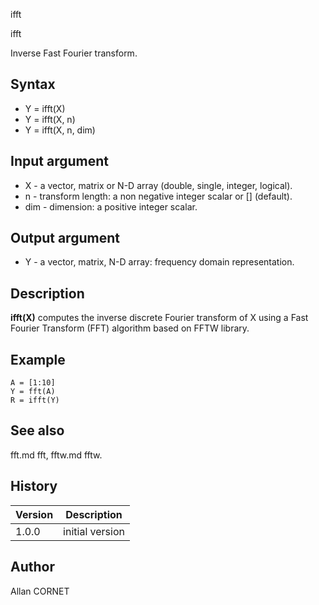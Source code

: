 



ifft


ifft

Inverse Fast Fourier transform.

## Syntax

- Y = ifft(X)
- Y = ifft(X, n)
- Y = ifft(X, n, dim)

## Input argument

 - X - a vector, matrix or N-D array (double, single, integer, logical).
 - n - transform length: a non negative integer scalar or [] (default).
 - dim - dimension: a positive integer scalar.

## Output argument

 - Y - a vector, matrix, N-D array: frequency domain representation.

## Description


  <p><b>ifft(X)</b> computes the inverse discrete Fourier transform of X using a Fast Fourier Transform (FFT) algorithm based on FFTW library.</p>


## Example

```Nelson
A = [1:10]
Y = fft(A)
R = ifft(Y)
```

## See also

fft.md fft, fftw.md fftw.
## History

|Version|Description|
|------|------|
|1.0.0|initial version|


## Author

Allan CORNET



